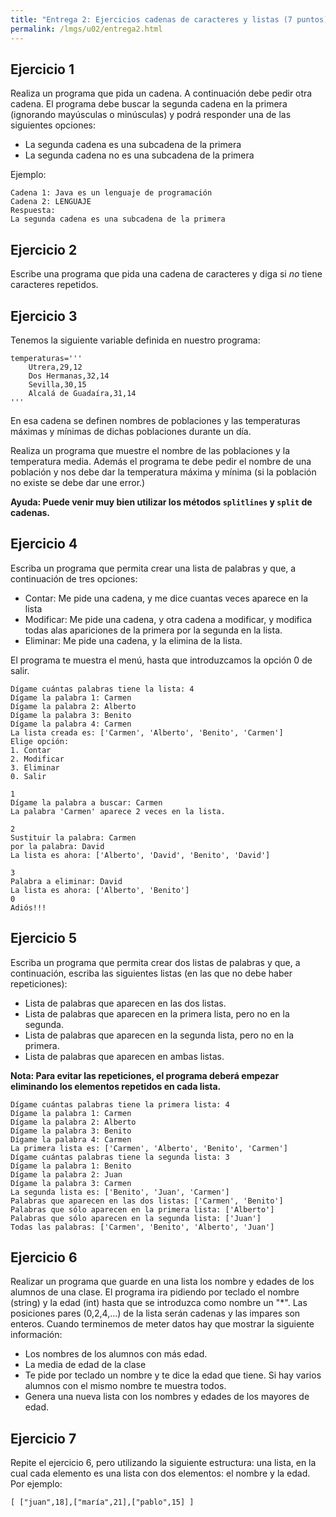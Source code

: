 ```yaml
---
title: "Entrega 2: Ejercicios cadenas de caracteres y listas (7 puntos)"
permalink: /lmgs/u02/entrega2.html
---
```


## Ejercicio 1

Realiza un programa que pida un cadena. A continuación debe pedir otra cadena. El programa debe buscar la segunda cadena en la primera (ignorando mayúsculas o minúsculas) y podrá responder una de las siguientes opciones:
	
* La segunda cadena es una subcadena de la primera
* La segunda cadena no es una subcadena de la primera

Ejemplo:

	Cadena 1: Java es un lenguaje de programación
	Cadena 2: LENGUAJE
	Respuesta:
	La segunda cadena es una subcadena de la primera

## Ejercicio 2

Escribe una programa que pida una cadena de caracteres y diga si *no* tiene caracteres repetidos.

## Ejercicio 3

Tenemos la siguiente variable definida en nuestro programa:

	temperaturas='''
		Utrera,29,12
		Dos Hermanas,32,14
		Sevilla,30,15
		Alcalá de Guadaíra,31,14
	'''

En esa cadena se definen nombres de poblaciones y las temperaturas máximas y mínimas de dichas poblaciones durante un día.

Realiza un programa que muestre el nombre de las poblaciones y la temperatura media. Además el programa te debe pedir el nombre de una población y nos debe dar la temperatura máxima y mínima (si la población no existe se debe dar une error.)

**Ayuda: Puede venir muy bien utilizar los métodos `splitlines` y `split` de cadenas.**

## Ejercicio 4

Escriba un programa que permita crear una lista de palabras y que, a continuación de tres opciones: 

* Contar: Me pide una cadena, y me dice cuantas veces aparece en la lista
* Modificar: Me pide una cadena, y otra cadena a modificar, y modifica todas alas apariciones de la primera por la segunda en la lista.
* Eliminar: Me pide una cadena, y la elimina de la lista.

El programa te muestra el menú, hasta que introduzcamos la opción 0 de salir.

	Dígame cuántas palabras tiene la lista: 4
	Dígame la palabra 1: Carmen
	Dígame la palabra 2: Alberto
	Dígame la palabra 3: Benito
	Dígame la palabra 4: Carmen
	La lista creada es: ['Carmen', 'Alberto', 'Benito', 'Carmen']
	Elige opción:
	1. Contar
	2. Modificar
	3. Eliminar	
	0. Salir	

	1
	Dígame la palabra a buscar: Carmen
	La palabra 'Carmen' aparece 2 veces en la lista.		

	2
	Sustituir la palabra: Carmen
	por la palabra: David
	La lista es ahora: ['Alberto', 'David', 'Benito', 'David']		

	3
	Palabra a eliminar: David
	La lista es ahora: ['Alberto', 'Benito']	
	0
	Adiós!!!

## Ejercicio 5

Escriba un programa que permita crear dos listas de palabras y que, a continuación, escriba las siguientes listas (en las que no debe haber repeticiones):

* Lista de palabras que aparecen en las dos listas.
* Lista de palabras que aparecen en la primera lista, pero no en la segunda.
* Lista de palabras que aparecen en la segunda lista, pero no en la primera.
* Lista de palabras que aparecen en ambas listas.

**Nota: Para evitar las repeticiones, el programa deberá empezar eliminando los elementos repetidos en cada lista.**

	Dígame cuántas palabras tiene la primera lista: 4
	Dígame la palabra 1: Carmen
	Dígame la palabra 2: Alberto
	Dígame la palabra 3: Benito
	Dígame la palabra 4: Carmen
	La primera lista es: ['Carmen', 'Alberto', 'Benito', 'Carmen']
	Dígame cuántas palabras tiene la segunda lista: 3
	Dígame la palabra 1: Benito
	Dígame la palabra 2: Juan
	Dígame la palabra 3: Carmen
	La segunda lista es: ['Benito', 'Juan', 'Carmen']
	Palabras que aparecen en las dos listas: ['Carmen', 'Benito']
	Palabras que sólo aparecen en la primera lista: ['Alberto']
	Palabras que sólo aparecen en la segunda lista: ['Juan']
	Todas las palabras: ['Carmen', 'Benito', 'Alberto', 'Juan']	


## Ejercicio 6

Realizar un programa que guarde en una lista los nombre y edades de los alumnos de una clase. El programa ira pidiendo por teclado el nombre (string) y la edad (int) hasta que se introduzca como nombre un "\*". Las posiciones pares (0,2,4,...) de la lista serán cadenas y las impares son enteros. Cuando terminemos de meter datos hay que mostrar la siguiente información:

* Los nombres de los alumnos con más edad.
* La media de edad de la clase
* Te pide por teclado un nombre y te dice la edad que tiene. Si hay varios alumnos con el mismo nombre te muestra todos.
* Genera una nueva lista con los nombres y edades de los mayores de edad.

## Ejercicio 7

Repite el ejercicio 6, pero utilizando la siguiente estructura: una lista, en la cual cada elemento es una lista con dos elementos: el nombre y la edad. Por ejemplo:

	[ ["juan",18],["maría",21],["pablo",15] ]